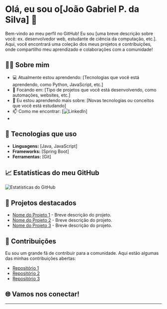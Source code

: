 # Olá, eu sou  o[João Gabriel P. da Silva] 👋

Bem-vindo ao meu perfil no GitHub! Eu sou [uma breve descrição sobre você: ex. desenvolvedor web, estudante de ciência da computação, etc.]. Aqui, você encontrará uma coleção dos meus projetos e contribuições, onde compartilho meu aprendizado e colaborações com a comunidade!

## 👨‍💻 Sobre mim

- 💻 Atualmente estou aprendendo: [Tecnologias que você está aprendendo, como Python, JavaScript, etc.]
- 🔭 Focando em: [Tipo de projetos que você está desenvolvendo, como automações, websites, etc.]
- 🌱 Eu estou aprendendo mais sobre: [Novas tecnologias ou conceitos que você está estudando]
- 📫 Como me encontrar: [![LinkedIn](https://img.shields.io/badge/LinkedIn-blue?logo=linkedin&logoColor=white)]
- 
## 🔧 Tecnologias que uso

- **Linguagens:** [Java, JavaScript]
- **Frameworks:** [Spring Boot]
- **Ferramentas:** [Git]

## 📈 Estatísticas do meu GitHub

![Estatísticas do GitHub](https://github-readme-stats.vercel.app/api?username=seu-usuario&show_icons=true&hide_title=true&count_private=true&theme=radical)

## 📣 Projetos destacados

- [Nome do Projeto 1](link-do-projeto-1) - Breve descrição do projeto.
- [Nome do Projeto 2](link-do-projeto-2) - Breve descrição do projeto.
- [Nome do Projeto 3](link-do-projeto-3) - Breve descrição do projeto.

## 🌟 Contribuições

Eu sou um grande fã de contribuir para a comunidade. Aqui estão algumas das minhas contribuições abertas:

- [Repositório 1](link-do-repositorio-1)
- [Repositório 2](link-do-repositorio-2)
- [Repositório 3](link-do-repositorio-3)


## 🌐 Vamos nos conectar!
---

